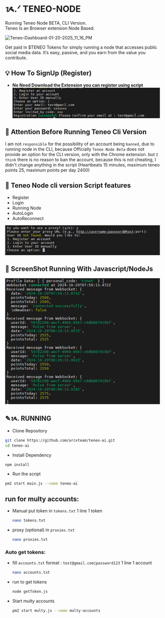 # ᝰ.ᐟ TENEO-NODE

Running Teneo Node BETA, CLI Version. <br>
Teneo Is an Browser extension Node Based. <br>

![Teneo-Dashboard-01-20-2025_11_16_PM](https://github.com/user-attachments/assets/9b810b77-d41d-4941-bede-da2bb855d887)

Get paid in $TENEO Tokens for simply running a node that accesses public social media data. It’s easy, passive, and you earn from the value you contribute.



## 💡 How To SignUp (Register)

- **No Need Download the Extension you can register using script**
![alt text](image.png)


## 🚨 Attention Before Running Teneo Cli Version

I am not `responsible` for the possibility of an account being `banned`, due to running node in the CLI, because Officially `Teneo Node Beta` does not provide an option for the CLI version, only with the Chrome extension.
but `I think` there is no reason to ban the account, because this is not cheating, I didn't change anything in the script (Heartbeats 15 minutes, maximum teneo points 25, maximum points per day 2400)

## 📎 Teneo Node cli version Script features

- Register
- Login
- Running Node
- AutoLogin
- AutoReconnect

![alt text](image-2.png)

## 📌  ScreenShot Running With Javascript/NodeJs

![alt text](image-1.png)

## ✎ᝰ. RUNNING 
- Clone Repository
```bash
git clone https://github.com/arcxteam/teneo-ai.git
cd teneo-ai
```
- Install Dependency
```bash
npm install
```
- Run the script
```bash
pm2 start main.js --name teneo-ai
```
## run for multy accounts: 
- Manual put token in `tokens.txt` 1 line 1 token
    ```bash
    nano tokens.txt
    ```
- proxy (optional) in `proxies.txt`
    ```bash
    nano proxies.txt
    ```
    
### Auto get tokens: 
- fill `accounts.txt` format : `test@gmail.com|password123` 1 line 1 account
    ```bash
    nano accounts.txt
    ```
- run to get tokens
    ```bash
    node getToken.js
    ```

- Start multy accounts
    ```bash
    pm2 start multy.js --name multy-accounts
    ```
